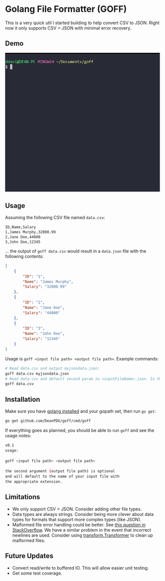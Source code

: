 # Golang File Formatter (GOFF)

This is a very quick util I started building to help convert CSV to JSON. Right now it only supports CSV > JSON with minimal error recovery.

## Demo

![Demonstration](./.github/images/demo.gif)

## Usage

Assuming the following CSV file named `data.csv`:

```csv
ID,Name,Salary
1,James Murphy,32000.99
2,Jane Doe,44000
3,John Doe,12345
```

... the output of `goff data.csv` would result in a `data.json` file with the following contents:

```json
[
	{
		"ID": "1",
		"Name": "James Murphy",
		"Salary": "32000.99"
	},
	{
		"ID": "2",
		"Name": "Jane Doe",
		"Salary": "44000"
	},
	{
		"ID": "3",
		"Name": "John Doe",
		"Salary": "12345"
	}
]
```

Usage is `goff <input file path> <output file path>`. Example commands:

```bash 
# Read data.csv and output myjsondata.json:
goff data.csv myjsondata.json
# Read data.csv and default second param to <inputFileName>.json. In this case data.json:
goff data.csv
```

## Installation

Make sure you have [golang  installed](https://golang.org/) and your gopath set, then run `go get`:

```bash
go get github.com/DeanPDX/goff/cmd/goff
```

If everything goes as planned, you should be able to run `goff` and see the usage notes:

```bash
v0.1
usage:

goff <input file path> <output file path>

the second argument (output file path) is optional
and will default to the name of your input file with
the appropriate extension.
```

## Limitations

- We only support CSV > JSON. Consider adding other file types.
- Data types are always strings. Consider being more clever about data types for formats that support more complex types (like JSON).
- Malformed file error handling could be better. See [this question in StackOverflow](https://stackoverflow.com/questions/30633115/golang-file-reading-only-reading-last-line). We have a similar problem in the event that incorrect newlines are used. Consider using [transform.Transformer](https://godoc.org/golang.org/x/text/transform#Transformer) to clean up malformed files.

## Future Updates

- Convert read/write to buffered IO. This will allow easier unit testing.
- Get some test coverage.